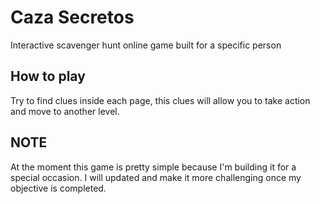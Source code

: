 # Caza Secretos

Interactive scavenger hunt online game built for a specific person

## How to play
Try to find clues inside each page, this clues will allow you to take action and move to another level.

## NOTE
At the moment this game is pretty simple because I'm building it for a special occasion. I will updated and make it more challenging once my objective is completed. 

